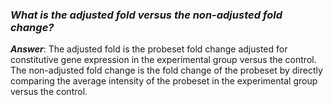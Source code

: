 ### _What is the adjusted fold versus the non-adjusted fold change?_ ###

_**Answer**_: The adjusted fold is the probeset fold change adjusted for constitutive gene expression in the experimental group versus the control. The non-adjusted fold change is the fold change of the probeset by directly comparing the average intensity of the probeset in the experimental group versus the control.